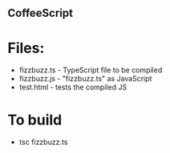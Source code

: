 CoffeeScript
-----------------

# Files:
 - fizzbuzz.ts - TypeScript file to be compiled
 - fizzbuzz.js - "fizzbuzz.ts" as JavaScript
 - test.html - tests the compiled JS

# To build
 - tsc fizzbuzz.ts
